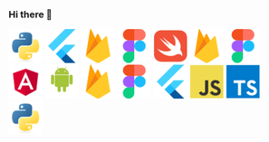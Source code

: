 ### Hi there 👋

<!--
**aknurkappar/aknurkappar** is a ✨ _special_ ✨ repository because its `README.md` (this file) appears on your GitHub profile.

Here are some ideas to get you started:

- 🔭 I’m currently working on ...
- 🌱 I’m currently learning ...
- 👯 I’m looking to collaborate on ...
- 🤔 I’m looking for help with ...
- 💬 Ask me about ...
- 📫 How to reach me: ...
- 😄 Pronouns: ...
- ⚡ Fun fact: ...
-->

<img src="assets/python-original.svg" width="60"/>
<img src="assets/flutterio-icon.svg" width="60"/>
<img src="assets/firebase-icon.svg" width="60"/>
<img src="assets/figma-icon.svg" width="60"/>

<img src="assets/swift-original.svg" width="60"/>
<img src="assets/firebase-icon.svg" width="60"/>
<img src="assets/figma-icon.svg" width="60"/>

<img src="assets/angular.svg" width="60"/>
<img src="assets/android-original-wordmark.svg" width="60"/>
<img src="assets/firebase-icon.svg" width="60"/>
<img src="assets/figma-icon.svg" width="60"/>


<img src="assets/flutterio-icon.svg" width="60"/>
<img src="assets/javascript-original.svg" width="60"/>
<img src="assets/typescript-original.svg" width="60"/>
<img src="assets/python-original.svg" width="60"/>